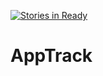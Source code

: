 [![Stories in Ready](https://badge.waffle.io/ooOysters/AppTrack.png?label=ready&title=Ready)](https://waffle.io/ooOysters/AppTrack)
# AppTrack